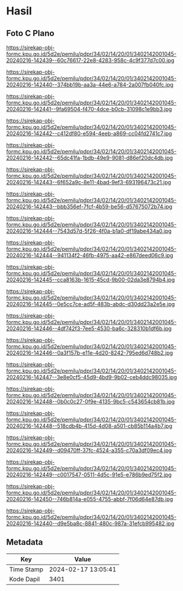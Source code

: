 # Hasil

## Foto C Plano

https://sirekap-obj-formc.kpu.go.id/5d2e/pemilu/pdpr/34/02/14/20/01/3402142001045-20240216-142439--60c76617-22e8-4283-958c-4c9f377d7c00.jpg

https://sirekap-obj-formc.kpu.go.id/5d2e/pemilu/pdpr/34/02/14/20/01/3402142001045-20240216-142440--374bb19b-aa3a-44e6-a784-2a007fb040fc.jpg

https://sirekap-obj-formc.kpu.go.id/5d2e/pemilu/pdpr/34/02/14/20/01/3402142001045-20240216-142441--9fa69504-f470-4dce-b0cb-31098c1e9bb3.jpg

https://sirekap-obj-formc.kpu.go.id/5d2e/pemilu/pdpr/34/02/14/20/01/3402142001045-20240216-142442--c412df80-e594-4eeb-a869-cc04fd2741c7.jpg

https://sirekap-obj-formc.kpu.go.id/5d2e/pemilu/pdpr/34/02/14/20/01/3402142001045-20240216-142442--65dc41fa-1bdb-49e9-9081-d86ef20dc4db.jpg

https://sirekap-obj-formc.kpu.go.id/5d2e/pemilu/pdpr/34/02/14/20/01/3402142001045-20240216-142443--6f652a9c-8e11-4bad-9ef3-693196473c21.jpg

https://sirekap-obj-formc.kpu.go.id/5d2e/pemilu/pdpr/34/02/14/20/01/3402142001045-20240216-142443--bbb356ef-7fcf-4b59-be56-d57675072b74.jpg

https://sirekap-obj-formc.kpu.go.id/5d2e/pemilu/pdpr/34/02/14/20/01/3402142001045-20240216-142444--7543d57d-5f26-4f0a-b1a0-df19abe434a0.jpg

https://sirekap-obj-formc.kpu.go.id/5d2e/pemilu/pdpr/34/02/14/20/01/3402142001045-20240216-142444--941134f2-46fb-4975-aa42-e867deed06c9.jpg

https://sirekap-obj-formc.kpu.go.id/5d2e/pemilu/pdpr/34/02/14/20/01/3402142001045-20240216-142445--cca8163b-1615-45cd-9b00-02da3e8794b4.jpg

https://sirekap-obj-formc.kpu.go.id/5d2e/pemilu/pdpr/34/02/14/20/01/3402142001045-20240216-142445--0e5cc7ce-ad5f-483b-abdc-d30dd23a2e5e.jpg

https://sirekap-obj-formc.kpu.go.id/5d2e/pemilu/pdpr/34/02/14/20/01/3402142001045-20240216-142446--4df742f3-7ee5-4530-ba6c-328310b1df6b.jpg

https://sirekap-obj-formc.kpu.go.id/5d2e/pemilu/pdpr/34/02/14/20/01/3402142001045-20240216-142446--0a3f157b-e11e-4d20-8242-795ed6d748b2.jpg

https://sirekap-obj-formc.kpu.go.id/5d2e/pemilu/pdpr/34/02/14/20/01/3402142001045-20240216-142447--3e8e0cf5-45d9-4bd9-9b02-ceb4ddc98035.jpg

https://sirekap-obj-formc.kpu.go.id/5d2e/pemilu/pdpr/34/02/14/20/01/3402142001045-20240216-142448--0b0c0c27-0f9e-4135-9bc5-c543654cb81b.jpg

https://sirekap-obj-formc.kpu.go.id/5d2e/pemilu/pdpr/34/02/14/20/01/3402142001045-20240216-142448--518cdb4b-415d-4d08-a501-cb85b114a4b7.jpg

https://sirekap-obj-formc.kpu.go.id/5d2e/pemilu/pdpr/34/02/14/20/01/3402142001045-20240216-142449--d09470ff-37fc-4524-a355-c70a3df09ec4.jpg

https://sirekap-obj-formc.kpu.go.id/5d2e/pemilu/pdpr/34/02/14/20/01/3402142001045-20240216-142449--c0017547-0511-4d5c-91e5-e786b9ed75f2.jpg

https://sirekap-obj-formc.kpu.go.id/5d2e/pemilu/pdpr/34/02/14/20/01/3402142001045-20240216-142450--746b814a-e055-4755-abbf-7f06d64e87db.jpg

https://sirekap-obj-formc.kpu.go.id/5d2e/pemilu/pdpr/34/02/14/20/01/3402142001045-20240216-142440--d9e5ba8c-8841-480c-987a-31efcb995482.jpg


## Metadata

| Key        | Value               |
| ---------- | ------------------- |
| Time Stamp | 2024-02-17 13:05:41 |
| Kode Dapil | 3401                |



